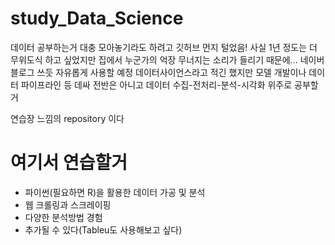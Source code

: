 # study_Data_Science
데이터 공부하는거 대충 모아놓기라도 하려고 깃허브 먼지 털었음!
사실 1년 정도는 더 무위도식 하고 싶었지만 집에서 누군가의 억장 무너지는 소리가 들리기 때문에...
네이버 블로그 쓰듯 자유롭게 사용할 예정
데이터사이언스라고 적긴 했지만 모델 개발이나 데이터 파이프라인 등 데싸 전반은 아니고 데이터 수집-전처리-분석-시각화 위주로 공부할거

연습장 느낌의 repository 이다

# 여기서 연습할거
* 파이썬(필요하면 R)을 활용한 데이터 가공 및 분석
* 웹 크롤링과 스크레이핑
* 다양한 분석방법 경험
* 추가될 수 있다(Tableu도 사용해보고 싶다)
